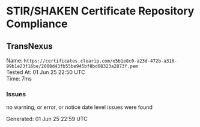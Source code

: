 # STIR/SHAKEN Certificate Repository Compliance

## TransNexus

Name: `https://certificates.clearip.com/e5b1e8c0-a23d-472b-a310-99b1e23f16be/2008d43fb55be945bf8bd08323a2873f.pem`\
Tested At: 01 Jun 25 22:50 UTC\
Time: 7ms

### Issues

no warning, or error, or notice date level issues were found

Generated: 01 Jun 25 22:59 UTC